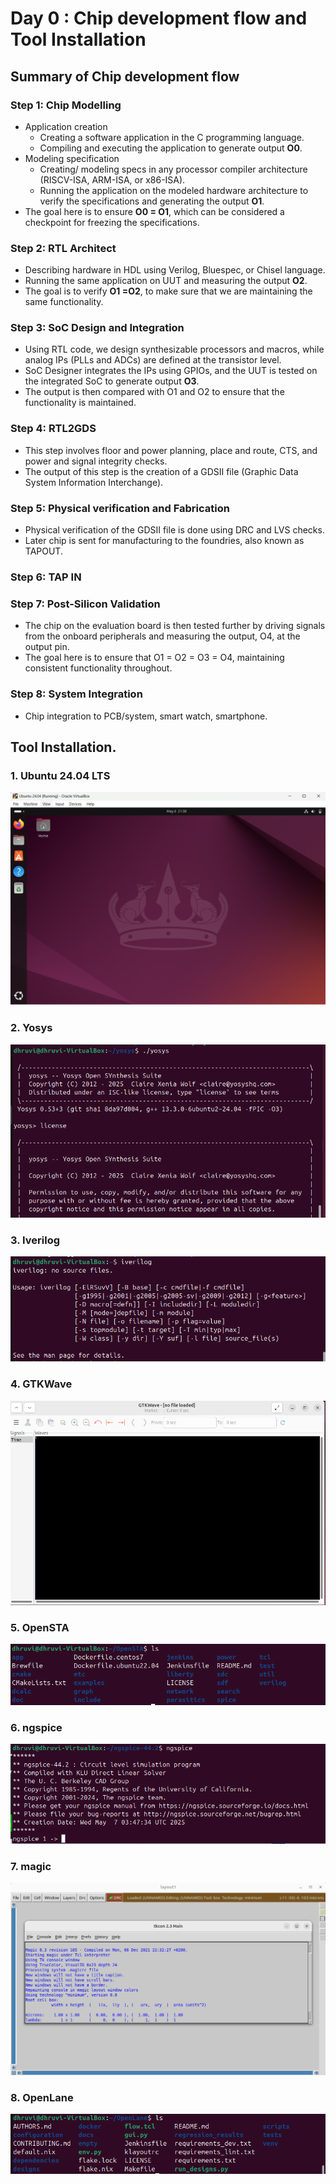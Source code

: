 # Day 0 : Chip development flow and Tool Installation 
## Summary of Chip development flow 
### Step 1: Chip Modelling 
* Application creation
  - Creating a software application in the C programming language.
  - Compiling and executing the application to generate output **O0**.
* Modeling specification
  - Creating/ modeling specs in any processor compiler architecture (RISCV-ISA, ARM-ISA, or x86-ISA).
  - Running the application on the modeled  hardware architecture to verify the specifications and generating the output **O1**.
* The goal here is to ensure **O0 = O1**, which can be considered a checkpoint for freezing the specifications.
### Step 2: RTL Architect
<!-- RTL is the abstraction level used to describe digital designs in terms of data flow between registers and the logic that operates on them. It defines the functional behavior of a design. -->
* Describing hardware in HDL using Verilog, Bluespec, or Chisel language.
* Running the same application on UUT and measuring the output **O2**.
* The goal is to verify **O1 =O2**, to make sure that we are maintaining the same functionality. 
### Step 3: SoC Design and Integration
* Using RTL code, we design synthesizable processors and macros, while analog IPs (PLLs and ADCs) are defined at the transistor level.
* SoC Designer integrates the IPs using GPIOs, and the UUT is tested on the integrated SoC to generate output **O3**.
* The output is then compared with O1 and O2 to ensure that the functionality is maintained. 
### Step 4: RTL2GDS
* This step involves floor and power planning, place and route, CTS, and power and signal integrity checks.
* The output of this step is the creation of a GDSII file (Graphic Data System Information Interchange).
### Step 5: Physical verification and Fabrication 
* Physical verification of the GDSII file is done using DRC and LVS checks.
* Later chip is sent for manufacturing to the foundries, also known as TAPOUT.
### Step 6: TAP IN
### Step 7: Post-Silicon Validation
* The chip on the evaluation board is then tested further by driving signals from the onboard peripherals and measuring the output, O4, at the output pin.
* The goal here is to ensure that O1 = O2 = O3 = O4, maintaining consistent functionality throughout. 
### Step 8: System Integration 
* Chip integration to PCB/system, smart watch, smartphone.

## Tool Installation. 
### 1. Ubuntu 24.04 LTS
![Linux image](https://github.com/Dhruvid98/SFAL-VSD-SoC-Design/blob/main/Day%200/Images/Screenshot%202025-05-06%20203035.png)
### 2. Yosys
![Yosys tool](https://github.com/Dhruvid98/SFAL-VSD-SoC-Design/blob/main/Day%200/Images/Screenshot%202025-05-06%20222113.png)
### 3. Iverilog
![Iverilog](https://github.com/Dhruvid98/SFAL-VSD-SoC-Design/blob/main/Day%200/Images/Screenshot%202025-05-06%20222333.png)
### 4. GTKWave
![gtkwave](https://github.com/Dhruvid98/SFAL-VSD-SoC-Design/blob/main/Day%200/Images/Screenshot%202025-05-06%20222831.png)
### 5. OpenSTA
![openSTA](https://github.com/Dhruvid98/SFAL-VSD-SoC-Design/blob/main/Day%200/Images/Screenshot%202025-05-06%20223210.png)
### 6. ngspice
![ngspice](https://github.com/Dhruvid98/SFAL-VSD-SoC-Design/blob/main/Day%200/Images/Screenshot%202025-05-06%20230225.png)
### 7. magic
![magic](https://github.com/Dhruvid98/SFAL-VSD-SoC-Design/blob/main/Day%200/Images/Screenshot%202025-05-06%20232524.png)
### 8. OpenLane
![openLane](https://github.com/Dhruvid98/SFAL-VSD-SoC-Design/blob/main/Day%200/Images/Screenshot%202025-05-07%20130008.png)
